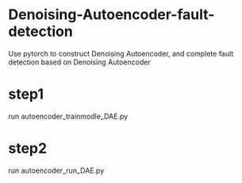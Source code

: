 # Denoising-Autoencoder-fault-detection

Use pytorch to construct Denoising Autoencoder, and complete fault detection based on Denoising Autoencoder

# step1

run autoencoder_trainmodle_DAE.py

# step2

run autoencoder_run_DAE.py